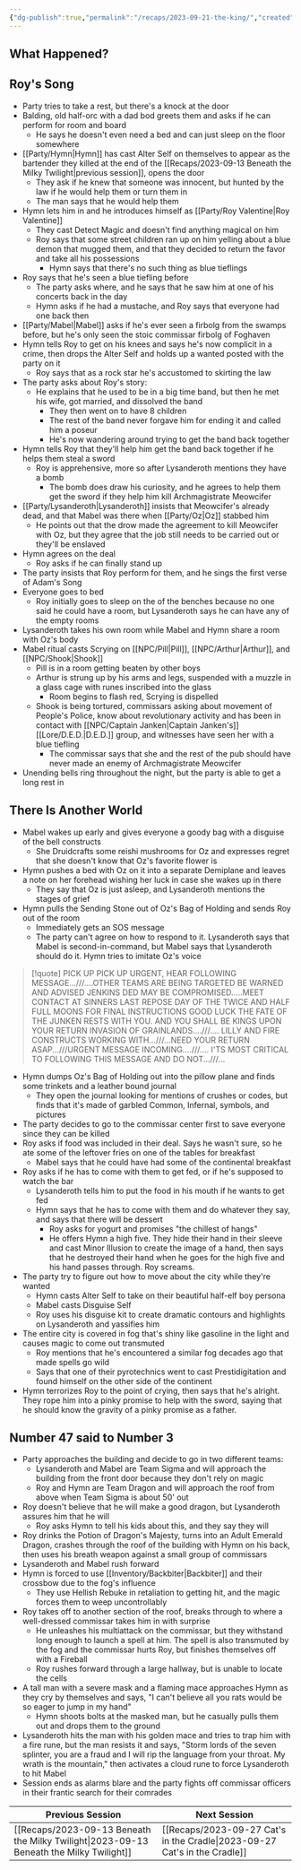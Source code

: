 ```yaml
---
{"dg-publish":true,"permalink":"/recaps/2023-09-21-the-king/","created":"","updated":""}
---
```


## What Happened? 
 ## Roy's Song  

- Party tries to take a rest, but there's a knock at the door 
- Balding, old half-orc with a dad bod greets them and asks if he can perform for room and board 
	- He says he doesn't even need a bed and can just sleep on the floor somewhere 
- [[Party/Hymn\|Hymn]] has cast Alter Self on themselves to appear as the bartender they killed at the end of the [[Recaps/2023-09-13 Beneath the Milky Twilight\|previous session]], opens the door 
	- They ask if he knew that someone was innocent, but hunted by the law if he would help them or turn them in 
	- The man says that he would help them 
- Hymn lets him in and he introduces himself as [[Party/Roy Valentine\|Roy Valentine]] 
	- They cast Detect Magic and doesn't find anything magical on him 
	- Roy says that some street children ran up on him yelling about a blue demon that mugged them, and that they decided to return the favor and take all his possessions 
		- Hymn says that there's no such thing as blue tieflings 
- Roy says that he's seen a blue tiefling before 
	- The party asks where, and he says that he saw him at one of his concerts back in the day 
	- Hymn asks if he had a mustache, and Roy says that everyone had one back then 
- [[Party/Mabel\|Mabel]] asks if he's ever seen a firbolg from the swamps before, but he's only seen the stoic commissar firbolg of Foghaven 
- Hymn tells Roy to get on his knees and says he's now complicit in a crime, then drops the Alter Self and holds up a wanted posted with the party on it 
	- Roy says that as a rock star he's accustomed to skirting the law 
- The party asks about Roy's story:
	- He explains that he used to be in a big time band, but then he met his wife, got married, and dissolved the band 
		- They then went on to have 8 children 
		- The rest of the band never forgave him for ending it and called him a poseur 
		- He's now wandering around trying to get the band back together 
- Hymn tells Roy that they'll help him get the band back together if he helps them steal a sword 
	- Roy is apprehensive, more so after Lysanderoth mentions they have a bomb
		- The bomb does draw his curiosity, and he agrees to help them get the sword if they help him kill Archmagistrate Meowcifer 
- [[Party/Lysanderoth\|Lysanderoth]] insists that Meowcifer's already dead, and that Mabel was there when [[Party/Oz\|Oz]] stabbed him 
	- He points out that the drow made the agreement to kill Meowcifer with Oz, but they agree that the job still needs to be carried out or they'll be enslaved 
- Hymn agrees on the deal
	- Roy asks if he can finally stand up 
- The party insists that Roy perform for them, and he sings the first verse of Adam's Song 
- Everyone goes to bed 
	- Roy initially goes to sleep on the of the benches because no one said he could have a room, but Lysanderoth says he can have any of the empty rooms 
- Lysanderoth takes his own room while Mabel and Hymn share a room with Oz's body 
- Mabel ritual casts Scrying on [[NPC/Pill\|Pill]], [[NPC/Arthur\|Arthur]], and [[NPC/Shook\|Shook]] 
	- Pill is in a room getting beaten by other boys
	- Arthur is strung up by his arms and legs, suspended with a muzzle in a glass cage with runes inscribed into the glass 
		- Room begins to flash red, Scrying is dispelled 
	- Shook is being tortured, commissars asking about movement of People's Police, know about revolutionary activity and has been in contact with [[NPC/Captain Janken\|Captain Janken's]] [[Lore/D.E.D.\|D.E.D.]] group, and witnesses have seen her with a blue tiefling 
		- The commissar says that she and the rest of the pub should have never made an enemy of Archmagistrate Meowcifer 
- Unending bells ring throughout the night, but the party is able to get a long rest in 

## There Is Another World

- Mabel wakes up early and gives everyone a goody bag with a disguise of the bell constructs 
	- She Druidcrafts some reishi mushrooms for Oz and expresses regret that she doesn't know that Oz's favorite flower is 
- Hymn pushes a bed with Oz on it into a separate Demiplane and leaves a note on her forehead wishing her luck in case she wakes up in there 
	- They say that Oz is just asleep, and Lysanderoth mentions the stages of grief 
- Hymn pulls the Sending Stone out of Oz's Bag of Holding and sends Roy out of the room 
	- Immediately gets an SOS message
	- The party can't agree on how to respond to it. Lysanderoth says that Mabel is second-in-command, but Mabel says that Lysanderoth should do it. Hymn tries to imitate Oz's voice 

>[!quote]
PICK UP PICK UP URGENT, HEAR FOLLOWING MESSAGE...///….OTHER TEAMS ARE BEING TARGETED BE WARNED AND ADVISED JENKINS DED MAY BE COMPROMISED.....MEET CONTACT AT SINNERS LAST REPOSE DAY OF THE TWICE AND HALF FULL MOONS FOR FINAL INSTRUCTIONS GOOD LUCK THE FATE OF THE JUNKEN RESTS WITH YOU. AND YOU SHALL BE KINGS UPON YOUR RETURN INVASION OF GRAINLANDS....///…. LILLY AND FIRE CONSTRUCTS WORKING WITH...///...NEED YOUR RETURN ASAP...///URGENT MESSAGE INCOMING....///…. I'TS MOST CRITICAL TO FOLLOWING THIS MESSAGE AND DO NOT...///...

- Hymn dumps Oz's Bag of Holding out into the pillow plane and finds some trinkets and a leather bound journal
	- They open the journal looking for mentions of crushes or codes, but finds that it's made of garbled Common, Infernal, symbols, and pictures 
- The party decides to go to the commissar center first to save everyone since they can be killed 
- Roy asks if food was included in their deal. Says he wasn't sure, so he ate some of the leftover fries on one of the tables for breakfast 
	- Mabel says that he could have had some of the continental breakfast 
- Roy asks if he has to come with them to get fed, or if he's supposed to watch the bar 
	- Lysanderoth tells him to put the food in his mouth if he wants to get fed 
	- Hymn says that he has to come with them and do whatever they say, and says that there will be dessert 
		- Roy asks for yogurt and promises  "the chillest of hangs"
		- He offers Hymn a high five. They hide their hand in their sleeve and cast Minor Illusion to create the image of a hand, then says that he destroyed their hand when he goes for the high five and his hand passes through. Roy screams. 
- The party try to figure out how to move about the city while they're wanted 
	- Hymn casts Alter Self to take on their beautiful half-elf boy persona 
	- Mabel casts Disguise Self 
	- Roy uses his disguise kit to create dramatic contours and highlights on Lysanderoth and yassifies him
- The entire city is covered in fog that's shiny like gasoline in the light and causes magic to come out transmuted 
	- Roy mentions that he's encountered a similar fog decades ago that made spells go wild 
	- Says that one of their pyrotechnics went to cast Prestidigitation and found himself on the other side of the continent 
- Hymn terrorizes Roy to the point of crying, then says that he's alright. They rope him into a pinky promise to help with the sword, saying that he should know the gravity of a pinky promise as a father. 


## Number 47 said to Number 3
- Party approaches the building and decide to go in two different teams:
	- Lysanderoth and Mabel are Team Sigma and will approach the building from the front door because they don't rely on magic 
	- Roy and Hymn are Team Dragon and will approach the roof from above when Team Sigma is about 50' out 
- Roy doesn't believe that he will make a good dragon, but Lysanderoth assures him that he will 
	- Roy asks Hymn to tell his kids about this, and they say they will 
- Roy drinks the Potion of Dragon's Majesty, turns into an Adult Emerald Dragon, crashes through the roof of the building with Hymn on his back, then uses his breath weapon against a small group of commissars
- Lysanderoth and Mabel rush forward 
- Hymn is forced to use [[Inventory/Backbiter\|Backbiter]] and their crossbow due to the fog's influence
	- They use Hellish Rebuke in retaliation to getting hit, and the magic forces them to weep uncontrollably  
- Roy takes off to another section of the roof, breaks through to where a well-dressed commissar takes him in with surprise
	- He unleashes his multiattack on the commissar, but they withstand long enough to launch a spell at him. The spell is also transmuted by the fog and the commissar hurts Roy, but finishes themselves off with a Fireball 
	- Roy rushes forward through a large hallway, but is unable to locate the cells
- A tall man with a severe mask and a flaming mace approaches Hymn as they cry by themselves and says, "I can't believe all you rats would be so eager to jump in my hand"
	- Hymn shoots bolts at the masked man, but he casually pulls them out and drops them to the ground 
- Lysanderoth hits the man with his golden mace and tries to trap him with a fire rune, but the man resists it and says, "Storm lords of the seven splinter, you are a fraud and I will rip the language from your throat. My wrath is the mountain," then activates a cloud rune to force Lysanderoth to hit Mabel 
- Session ends as alarms blare and the party fights off commissar officers in their frantic search for their comrades 

|  **Previous Session**   |   **Next Session**   |
| --- | --- |
| [[Recaps/2023-09-13 Beneath the Milky Twilight\|2023-09-13 Beneath the Milky Twilight]]  | [[Recaps/2023-09-27 Cat's in the Cradle\|2023-09-27 Cat's in the Cradle]] |